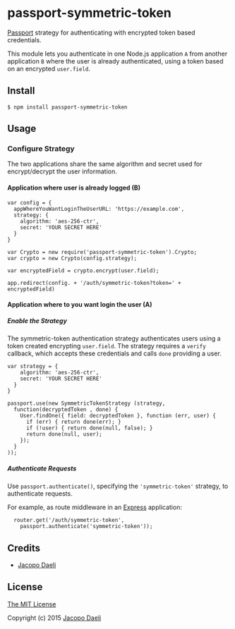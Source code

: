 # passport-symmetric-token

[Passport](http://passportjs.org/) strategy for authenticating with encrypted token based credentials.

This module lets you authenticate in one Node.js application `A` from another
application `B` where the user is already authenticated, using a
token based on an encrypted `user.field`.

## Install

    $ npm install passport-symmetric-token

## Usage

### Configure Strategy

The two applications share the same algorithm and secret used for encrypt/decrypt
the user information.

#### Application where user is already logged (B)

```
var config = {
  appWhereYouWantLoginTheUserURL: 'https://example.com',
  strategy: {
    algorithm: 'aes-256-ctr',
    secret: 'YOUR SECRET HERE'
  }
}

var Crypto = new require('passport-symmetric-token').Crypto;
var crypto = new Crypto(config.strategy);

var encryptedField = crypto.encrypt(user.field);

app.redirect(config. + '/auth/symmetric-token?token=' + encryptedField)
```

#### Application where to you want login the user (A)

##### Enable the Strategy
The symmetric-token authentication strategy authenticates users using a token
created encrypting `user.field`. The strategy requires a `verify` callback,
which accepts these credentials and calls `done` providing a user.
```
var strategy = {
    algorithm: 'aes-256-ctr',
    secret: 'YOUR SECRET HERE'
  }
}

passport.use(new SymmetricTokenStrategy (strategy,
  function(decryptedToken , done) {
    User.findOne({ field: decryptedToken }, function (err, user) {
      if (err) { return done(err); }
      if (!user) { return done(null, false); }
      return done(null, user);
    });
  }
));
```

##### Authenticate Requests

Use `passport.authenticate()`, specifying the `'symmetric-token'` strategy, to
authenticate requests.

For example, as route middleware in an [Express](http://expressjs.com/)
application:
```
  router.get('/auth/symmetric-token',
    passport.authenticate('symmetric-token'));
```

## Credits

  - [Jacopo Daeli](http://github.com/JacopoDaeli)

## License

[The MIT License](http://opensource.org/licenses/MIT)

Copyright (c) 2015 [Jacopo Daeli](http://www.jacopodaeli.com)
